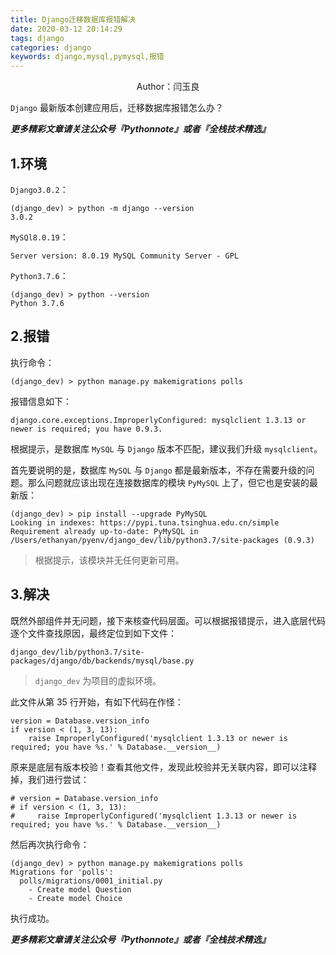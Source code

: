 ```yaml
---
title: Django迁移数据库报错解决
date: 2020-03-12 20:14:29
tags: django
categories: django
keywords: django,mysql,pymysql,报错
---
```


<center>Author：闫玉良</center>

`Django` 最新版本创建应用后，迁移数据库报错怎么办？

<!--more-->

***更多精彩文章请关注公众号『Pythonnote』或者『全栈技术精选』***

## 1.环境

`Django3.0.2`：

```shell
(django_dev) > python -m django --version
3.0.2
```

`MySQl8.0.19`：

```shell
Server version: 8.0.19 MySQL Community Server - GPL
```

`Python3.7.6`：

```shell
(django_dev) > python --version
Python 3.7.6
```



## 2.报错

执行命令：

```shell
(django_dev) > python manage.py makemigrations polls
```

报错信息如下：

```shell
django.core.exceptions.ImproperlyConfigured: mysqlclient 1.3.13 or newer is required; you have 0.9.3.
```

根据提示，是数据库 `MySQL` 与 `Django` 版本不匹配，建议我们升级 `mysqlclient`。

首先要说明的是，数据库 `MySQL` 与 `Django` 都是最新版本，不存在需要升级的问题。那么问题就应该出现在连接数据库的模块  `PyMySQL` 上了，但它也是安装的最新版：

```shell
(django_dev) > pip install --upgrade PyMySQL
Looking in indexes: https://pypi.tuna.tsinghua.edu.cn/simple
Requirement already up-to-date: PyMySQL in /Users/ethanyan/pyenv/django_dev/lib/python3.7/site-packages (0.9.3)
```

> 根据提示，该模块并无任何更新可用。



## 3.解决

既然外部组件并无问题，接下来核查代码层面。可以根据报错提示，进入底层代码逐个文件查找原因，最终定位到如下文件：

```shell
django_dev/lib/python3.7/site-packages/django/db/backends/mysql/base.py
```

> `django_dev` 为项目的虚拟环境。

此文件从第 35 行开始，有如下代码在作怪：

```shell
version = Database.version_info
if version < (1, 3, 13):
    raise ImproperlyConfigured('mysqlclient 1.3.13 or newer is required; you have %s.' % Database.__version__)
```

原来是底层有版本校验！查看其他文件，发现此校验并无关联内容，即可以注释掉，我们进行尝试：

```shell
# version = Database.version_info
# if version < (1, 3, 13):
#     raise ImproperlyConfigured('mysqlclient 1.3.13 or newer is required; you have %s.' % Database.__version__)
```

然后再次执行命令：

```shell
(django_dev) > python manage.py makemigrations polls
Migrations for 'polls':
  polls/migrations/0001_initial.py
    - Create model Question
    - Create model Choice
```

执行成功。

***更多精彩文章请关注公众号『Pythonnote』或者『全栈技术精选』***

